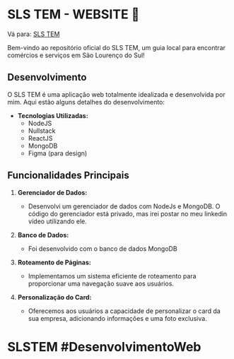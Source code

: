 # SLS TEM - WEBSITE 🚀

Vá para: <a href='https://slstem.com.br' target='_blank'>SLS TEM</a>

Bem-vindo ao repositório oficial do SLS TEM, um guia local para encontrar comércios e serviços em São Lourenço do Sul!

## Desenvolvimento

O SLS TEM é uma aplicação web totalmente idealizada e desenvolvida por mim. Aqui estão alguns detalhes do desenvolvimento:

- **Tecnologias Utilizadas:**
  - NodeJS
  - Nullstack
  - ReactJS
  - MongoDB
  - Figma (para design)

## Funcionalidades Principais

1. **Gerenciador de Dados:**
   - Desenvolvi um gerenciador de dados com NodeJs e MongoDB. O código do gerenciador está privado, mas irei postar no meu linkedin vídeo utilizando ele.

2. **Banco de Dados:**
   - Foi desenvolvido com o banco de dados MongoDB

3. **Roteamento de Páginas:**
   - Implementamos um sistema eficiente de roteamento para proporcionar uma navegação suave aos usuários.

4. **Personalização do Card:**
   - Oferecemos aos usuários a capacidade de personalizar o card da sua empresa, adicionando informações e uma foto exclusiva.

# SLSTEM #DesenvolvimentoWeb
